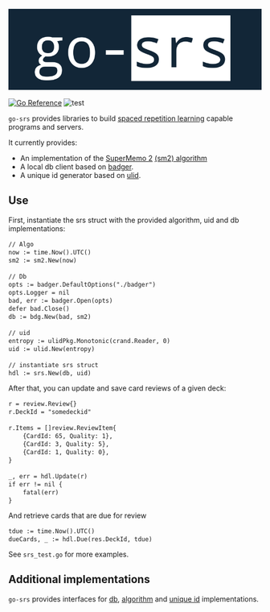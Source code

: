 <p align="center"><img alt="go-srs" src="logo.png"/></p>

[![Go Reference](https://pkg.go.dev/badge/github.com/revelaction/go-srs)](https://pkg.go.dev/github.com/revelaction/go-srs)
![test](https://github.com/revelaction/go-srs/actions/workflows/test.yml/badge.svg)


`go-srs` provides libraries to build [spaced repetition
learning](https://en.wikipedia.org/wiki/Spaced_repetition) capable programs and
servers.

It currently provides: 

- An implementation of the [SuperMemo 2](https://www.supermemo.com/english/ol/sm2.htm) [(sm2) algorithm](algo/sm2/sm2.go)
- A local db client based on [badger](https://github.com/outcaste-io/badger).
- A unique id generator based on [ulid](https://github.com/oklog/ulid).

## Use

First, instantiate the srs struct with the provided algorithm, uid and db implementations:

	// Algo
	now := time.Now().UTC()
	sm2 := sm2.New(now)

	// Db
	opts := badger.DefaultOptions("./badger")
	opts.Logger = nil
	bad, err := badger.Open(opts)
	defer bad.Close()
	db := bdg.New(bad, sm2)

    // uid
	entropy := ulidPkg.Monotonic(crand.Reader, 0)
	uid := ulid.New(entropy)

    // instantiate srs struct
	hdl := srs.New(db, uid)


After that, you can update and save card reviews of a given deck:

	r = review.Review{}
	r.DeckId = "somedeckid"

	r.Items = []review.ReviewItem{
		{CardId: 65, Quality: 1},
		{CardId: 3, Quality: 5},
		{CardId: 1, Quality: 0},
	}

	_, err = hdl.Update(r)
	if err != nil {
		fatal(err)
	}


And retrieve cards that are due for review

	tdue := time.Now().UTC()
	dueCards, _ := hdl.Due(res.DeckId, tdue)


See `srs_test.go` for more examples.

## Additional implementations

`go-srs` provides interfaces for [db](db/db.go), [algorithm](algo/algo.go) and
[unique id](uid/uid.go) implementations.

